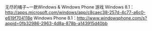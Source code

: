 无尽的橘子~一款Windows & Windows Phone 游戏
Windows 8.1：http://apps.microsoft.com/windows/app/c8caec38-257d-4c77-a6c0-e619f704118e
Windows Phone 8.1：http://www.windowsphone.com/s?appid=0fb32986-2963-4d8a-878b-a143915d40bb
